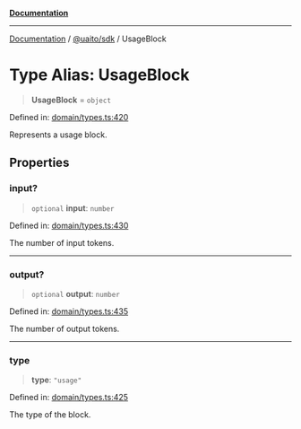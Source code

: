 [**Documentation**](../../../README.md)

***

[Documentation](../../../README.md) / [@uaito/sdk](../README.md) / UsageBlock

# Type Alias: UsageBlock

> **UsageBlock** = `object`

Defined in: [domain/types.ts:420](https://github.com/elribonazo/uaito/blob/2bed7d2eb6bfa6c768bdfa8c5f599b6d51e03cd7/packages/sdk/src/domain/types.ts#L420)

Represents a usage block.

## Properties

### input?

> `optional` **input**: `number`

Defined in: [domain/types.ts:430](https://github.com/elribonazo/uaito/blob/2bed7d2eb6bfa6c768bdfa8c5f599b6d51e03cd7/packages/sdk/src/domain/types.ts#L430)

The number of input tokens.

***

### output?

> `optional` **output**: `number`

Defined in: [domain/types.ts:435](https://github.com/elribonazo/uaito/blob/2bed7d2eb6bfa6c768bdfa8c5f599b6d51e03cd7/packages/sdk/src/domain/types.ts#L435)

The number of output tokens.

***

### type

> **type**: `"usage"`

Defined in: [domain/types.ts:425](https://github.com/elribonazo/uaito/blob/2bed7d2eb6bfa6c768bdfa8c5f599b6d51e03cd7/packages/sdk/src/domain/types.ts#L425)

The type of the block.
